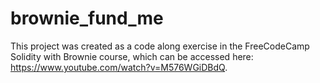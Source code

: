 # brownie_fund_me
This project was created as a code along exercise in the FreeCodeCamp Solidity with Brownie course, which can be accessed here:  https://www.youtube.com/watch?v=M576WGiDBdQ.
